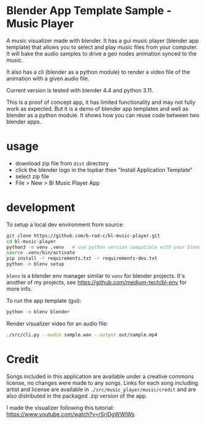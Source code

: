 # Blender App Template Sample - Music Player

A music visualizer made with blender. It has a gui music player (blender app template) that allows you to select and play music files from your computer. It will bake the audio samples to drive a geo nodes animation synced to the music.

It also has a cli (blender as a python module) to render a video file of the animation with a given audio file.

Current version is tested with blender 4.4 and python 3.11.

This is a proof of concept app, it has limited functionality and may not fully work as expected. But it is a demo of blender app templates and well as blender as a python module. It shows how you can reuse code between two blender apps.

# usage
* download zip file from `dist` directory
* click the blender logo in the topbar then "Install Application Template"
* select zip file
* File > New > Bl Music Player App

# development
To setup a local dev environment from source:

```bash
git clone https://github.com/b-rad-c/bl-music-player.git
cd bl-music-player
python3 -m venv .venv   # use python version compatible with your blender's python
source .venv/bin/activate
pip install -r requirements.txt -r requirements-dev.txt
python -m blenv setup
```

`blenv` is a blender env manager similar to `venv` for blender projects. It's another of my projects, see https://github.com/medium-tech/bl-env for more info.

To run the app template (gui):

```bash
python -m blenv blender
```

Render visualizer video for an audio file:

```bash
./src/cli.py --audio sample.wav --output out/sample.mp4
```

# Credit

Songs included in this application are available under a creative commons license, no changes were made to any songs. Links for each song including artist and license are available in `./src/music_player/music/credit` and are also distributed in the packaged .zip version of the app.

I made the visualizer following this tutorial: https://www.youtube.com/watch?v=rSrjDgWWlWs